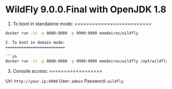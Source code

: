 WildFly 9.0.0.Final with OpenJDK 1.8
====================================

1. To boot in standalone mode:
==========================

```sh
docker run -it -p 8080:8080 -p 9990:9990 emedeiros/wildfly

2. To boot in domain mode:
==========================

```sh
docker run -it -p 8080:8080 -p 9990:9990 emedeiros/wildfly /opt/wildfly-9.0.0.Final/bin/domain.sh -b 0.0.0.0 -bmanagement 0.0.0.0
```

3. Console access:
==================

Url: ``http://your.ip:9990``
User: ``admin``
Password: ``wildfly``